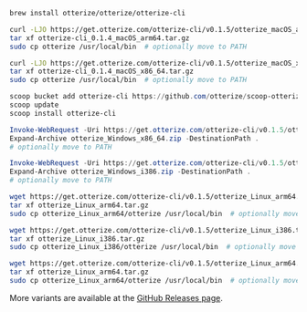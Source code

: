 <Tabs groupId="operating-systems">



<TabItem value="mac" label="Mac" default>
<Tabs>
<TabItem value="Brew" label="Brew">

```bash
brew install otterize/otterize/otterize-cli
``` 
</TabItem>
<TabItem value="Apple Silicon" label="Apple Silicon">

```bash
curl -LJO https://get.otterize.com/otterize-cli/v0.1.5/otterize_macOS_arm64_notarized.zip
tar xf otterize-cli_0.1.4_macOS_arm64.tar.gz
sudo cp otterize /usr/local/bin  # optionally move to PATH
```
</TabItem>
<TabItem value="Intel 64-bit" label="Intel 64-bit">

```bash
curl -LJO https://get.otterize.com/otterize-cli/v0.1.5/otterize_macOS_x86_64_notarized.zip
tar xf otterize-cli_0.1.4_macOS_x86_64.tar.gz
sudo cp otterize /usr/local/bin  # optionally move to PATH
```
</TabItem>
</Tabs>
</TabItem>

<TabItem value="windows" label="Windows">
<Tabs>
<TabItem value="scoop" label="scoop" default>

```PowerShell
scoop bucket add otterize-cli https://github.com/otterize/scoop-otterize-cli
scoop update
scoop install otterize-cli
```
</TabItem>
<TabItem value="64-bit" label="64-bit">

```PowerShell
Invoke-WebRequest -Uri https://get.otterize.com/otterize-cli/v0.1.5/otterize_Windows_x86_64.zip -OutFile otterize_Windows_x86_64.zip
Expand-Archive otterize_Windows_x86_64.zip -DestinationPath .
# optionally move to PATH
```
</TabItem>
<TabItem value="32-bit" label="32-bit">

```PowerShell
Invoke-WebRequest -Uri https://get.otterize.com/otterize-cli/v0.1.5/otterize_Windows_i386.zip -OutFile otterize_Windows_i386.zip
Expand-Archive otterize_Windows_i386.zip -DestinationPath .
# optionally move to PATH
```
</TabItem>
</Tabs>
</TabItem>
<TabItem value="linux" label="Linux">
<Tabs>
<TabItem value="64-bit" label="64-bit">

```bash
wget https://get.otterize.com/otterize-cli/v0.1.5/otterize_Linux_arm64.tar.gz
tar xf otterize_Linux_arm64.tar.gz
sudo cp otterize_Linux_arm64/otterize /usr/local/bin  # optionally move to PATH
```
</TabItem>
<TabItem value="32-bit" label="32-bit">

```bash
wget https://get.otterize.com/otterize-cli/v0.1.5/otterize_Linux_i386.tar.gz
tar xf otterize_Linux_i386.tar.gz
sudo cp otterize_Linux_i386/otterize /usr/local/bin  # optionally move to PATH
```
</TabItem>
<TabItem value="arm-64-bit" label="Arm 64-bit">

```bash
wget https://get.otterize.com/otterize-cli/v0.1.5/otterize_Linux_arm64.tar.gz
tar xf otterize_Linux_arm64.tar.gz
sudo cp otterize_Linux_arm64/otterize /usr/local/bin  # optionally move to PATH
```
</TabItem>
</Tabs>
</TabItem>

</Tabs>

More variants are available at the [GitHub Releases page](https://github.com/otterize/otterize-cli/releases).
